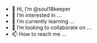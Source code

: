 - 👋 Hi, I’m @soul18keeper
- 👀 I’m interested in ...
- 🌱 I’m currently learning ...
- 💞️ I’m looking to collaborate on ...
- 📫 How to reach me ...

<!---
soul18keeper/soul18keeper is a ✨ special ✨ repository because its `README.md` (this file) appears on your GitHub profile.
You can click the Preview link to take a look at your changes.
--->
